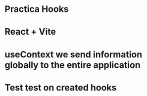 
# Practica Hooks
# React + Vite
# useContext we send information globally to the entire application
# Test test on created hooks

<!-- # useState = ( counter )
# useEffect = lo activamos window.addEventListener('mousemove', onMouseMove) con la palabra 'FlavioVG'  -->

